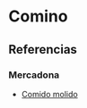 # Comino

## Referencias

### Mercadona 

* [Comido molido](https://tienda.mercadona.es/product/34120/comino-molido-hacendado-bote)
